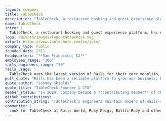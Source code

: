 ```yaml
---
layout: company
title: Tablecheck
description: "TableCheck, a restaurant booking and guest experience platform, has used Rails since its initial product launch in 2013. Their platform serves over 12,000 venues across 35 countries. They ares a Contributing member of the Rails Foundation since 2024."
name: TableCheck
intro: |
  TableCheck, a restaurant booking and guest experience platform, has used Rails since its initial product launch in 2013. Their platform serves over 12,000 venues across 35 countries.
logo: /assets/images/logo-tablecheck.svg
exturl: https://www.tablecheck.com/en/join/
company_type: Public
founded_date: 2011
headquarters: "**San Francisco, CA**"
employees_range: "300"
rails_engineers_range: "30"
rails_usage: |
  TableCheck uses the latest version of Rails for their core monolith, which powers both their online restaurant booking and in-restaurant management app. They also use it for various microservices such as payment processing, typically using REST APIs to serve JSON to a React or Ember.js frontend. They use many libraries, such as Mongoid (instead of ActiveRecord) to connect to MongoDB. They also use Devise, Omniauth, Prawn PDF, Paperclip and maintain over 30+ smaller gems themselves. In addition they use Elixir and Python in our stack for various needs.
pull_quote: "Rails has been a reliable platform to grow our business, both in terms of continually shipping product enhancements to customers, and hiring and onboarding new developers. 11 years into our Rails journey we continue to double-down on our investment in the framework, and we’re thrilled to join the Rails Foundation as our latest step."
quote_author: "Johnny Shields"
quote_title: "TableCheck Founder & CTO"
member_status: "In 2024, Company became a **contributing member** of the Rails Foundation."
github_contributions:
contribution_string: "TableCheck’s engineers maintain dozens of Rails-related Ruby gems and have made over 200 contributions to the ‘Mongoid’ object-document mapper gem."
community: |
  Look for TableCheck at Rails World, Ruby Kaigi, Baltic Ruby and others.
---
```

